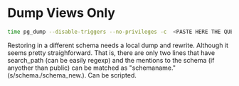 # Dump Views Only

```bash
time pg_dump --disable-triggers --no-privileges -c  <PASTE HERE THE QUERY OUTPUT> YOURDB | psql -h thehost  -U <user> <database> 2>&1 | tee restore_views.log
```

Restoring in a different schema needs a local dump and rewrite. Although it seems pretty straighforward. That is, there are only two lines that have search_path (can be easily regexp) and the mentions to the schema (if anyother than public) can be matched as "schemaname." (s/schema\./schema_new\.). Can be scripted.